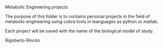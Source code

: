 Metabolic Engineering projects

The purpose of this folder is to contains personal projects in the field of 
metabolic engineering using cobra tools in leanguages as python or matlab.

Each project will be saved with the name of the biological model of study.

Rigoberto Rincón
